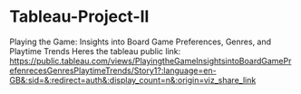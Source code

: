 # Tableau-Project-II
Playing the Game: Insights into Board Game Preferences, Genres, and Playtime Trends
Heres the tableau public link: https://public.tableau.com/views/PlayingtheGameInsightsintoBoardGamePrefenrecesGenresPlaytimeTrends/Story1?:language=en-GB&:sid=&:redirect=auth&:display_count=n&:origin=viz_share_link
